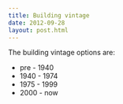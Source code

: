 ```yaml
---
title: Building vintage
date: 2012-09-28
layout: post.html
---
```


The building vintage options are:
- pre - 1940
- 1940 - 1974
- 1975 - 1999
- 2000 - now


